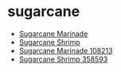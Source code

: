 # sugarcane

 * [Sugarcane Marinade](../../index/s/sugarcane-marinade-108213.json)
 * [Sugarcane Shrimp](../../index/s/sugarcane-shrimp-358593.json)
 * [Sugarcane Marinade 108213](../../index/s/sugarcane-marinade-108213.json)
 * [Sugarcane Shrimp 358593](../../index/s/sugarcane-shrimp-358593.json)
